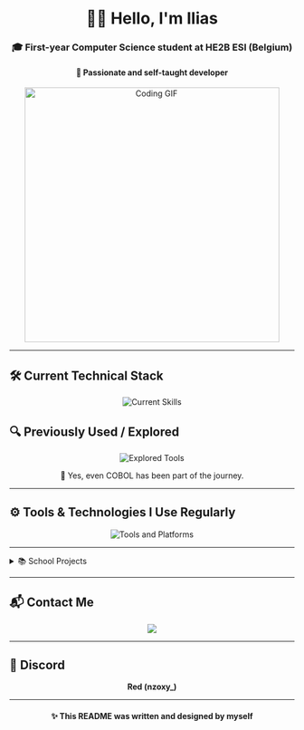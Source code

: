 <h1 align="center">👨‍💻 Hello, I'm Ilias</h1>

<h3 align="center">🎓 First-year Computer Science student at HE2B ESI (Belgium)</h3>
<h4 align="center">🧠 Passionate and self-taught developer</h4>

<p align="center">
  <img src="https://media4.giphy.com/media/v1.Y2lkPTc5MGI3NjExNHFoN2F1eTM1ZjY5NWYyMDhyYmZ2cGVjamp6aXdvMGZuaDcwMTgxZSZlcD12MV9pbnRlcm5hbF9naWZfYnlfaWQmY3Q9Zw/ZYZEFjLzOV3fq/giphy.gif" width="450" alt="Coding GIF" />
</p>

---

## 🛠️ Current Technical Stack

<p align="center">
  <img src="https://skillicons.dev/icons?i=html,css,js,java,python" alt="Current Skills" />
</p>

## 🔍 Previously Used / Explored

<p align="center">
  <img src="https://skillicons.dev/icons?i=php,arduino,blender,cs,figma" alt="Explored Tools" />
</p>

<p align="center">
  💾 Yes, even COBOL has been part of the journey.
</p>

---

## ⚙️ Tools & Technologies I Use Regularly

<p align="center">
  <img src="https://skillicons.dev/icons?i=discord,gmail,git,gitlab,github,idea,notion,pr,vscode" alt="Tools and Platforms" />
</p>

---

<details>
<summary>📚 School Projects</summary>

<br/>

<p align="center">
  <a href="https://mytube-ui-clone.netlify.app" target="_blank">📁 Project 1 – YouTube Clone (HTML/CSS/JS)</a><br/>
  <a href="#" target="_blank">📁 Project 2 – ....</a><br/>
  <a href="#" target="_blank">📁 Project 3 – ....</a>
</p>

</details>

---

## 📬 Contact Me

<p align="center">
  <a href="mailto:rayanelhajjami86@gmail.com">
    <img src="https://img.shields.io/badge/Gmail-D14836?logo=gmail&logoColor=white" />
  </a>
</p>

---

## 💬 Discord
<p align="center">
  <b>Red (nzoxy_)</b><br>
</p>

---

<h4 align="center">✨ This README was written and designed by myself </h4>
